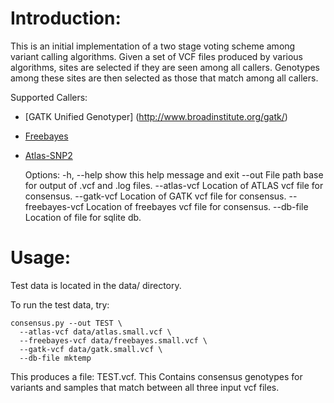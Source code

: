 Introduction:
==============================

This is an initial implementation of a two stage voting scheme among variant calling algorithms. Given a set of VCF files produced by various algorithms, sites are selected if they are seen among all callers. Genotypes among these sites are then selected as those that match among all callers.


Supported Callers:

  - [GATK Unified Genotyper] (http://www.broadinstitute.org/gatk/)
  - [Freebayes](https://github.com/ekg/freebayes)
  - [Atlas-SNP2](http://sourceforge.net/p/atlas2/wiki/Atlas-SNP/)




    Options:
    -h, --help            show this help message and exit
    --out                 File path base for output of .vcf and .log files.
    --atlas-vcf           Location of ATLAS vcf file for consensus.
    --gatk-vcf            Location of GATK vcf file for consensus.
    --freebayes-vcf       Location of freebayes vcf file for consensus.
    --db-file               Location of file for sqlite db.




Usage:
========

Test data is located in the data/ directory.

To run the test data, try:

    consensus.py --out TEST \
      --atlas-vcf data/atlas.small.vcf \
      --freebayes-vcf data/freebayes.small.vcf \
      --gatk-vcf data/gatk.small.vcf \
      --db-file mktemp


This produces a file: TEST.vcf. This Contains consensus genotypes for variants and samples that match between all
three input vcf files.

